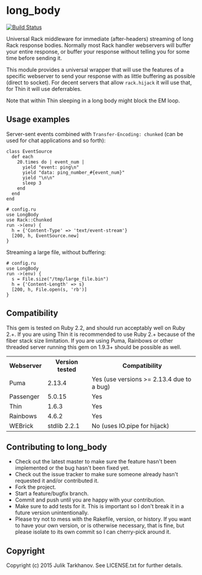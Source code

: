 # long_body

[![Build Status](https://travis-ci.org/julik/long_body.svg?branch=master)](https://travis-ci.org/julik/long_body)

Universal Rack middleware for immediate (after-headers) streaming of long Rack response bodies.
Normally most Rack handler webservers will buffer your entire response, or buffer your response
without telling you for some time before sending it.

This module provides a universal wrapper that will use the features of a specific webserver
to send your response with as little buffering as possible (direct to socket). For decent
servers that allow `rack.hijack` it will use that, for Thin it will use deferrables.

Note that within Thin sleeping in a long body might block the EM loop.

## Usage examples

Server-sent events combined with `Transfer-Encoding: chunked` (can be used for chat applications and so forth):

    class EventSource
      def each
        20.times do | event_num |
          yield "event: ping\n"
          yield "data: ping_number_#{event_num}"
          yield "\n\n"
          sleep 3
        end
      end
    end
    
    # config.ru
    use LongBody
    use Rack::Chunked
    run ->(env) {
      h = {'Content-Type' => 'text/event-stream'}
      [200, h, EventSource.new]
    }

Streaming a large file, without buffering:

    # config.ru
    use LongBody
    run ->(env) {
      s = File.size("/tmp/large_file.bin")
      h = {'Content-Length' => s}
      [200, h, File.open(s, 'rb')]
    }

## Compatibility

This gem is tested on Ruby 2.2, and should run acceptably well on Ruby 2.+. If you are using Thin it is recommended to
use Ruby 2.+ because of the fiber stack size limitation. If you are using Puma, Rainbows or other threaded
server running this gem on 1.9.3+ should be possible as well.

<table>
  <tr><th>Webserver</th><th>Version tested</th><th>Compatibility</th></tr>
  <tr><td>Puma</td><td>2.13.4</td><td>Yes (use versions >= 2.13.4 due to a bug)</td></tr>
  <tr><td>Passenger</td><td>5.0.15</td><td>Yes</td></tr>
  <tr><td>Thin</td><td>1.6.3</td><td>Yes</td></tr>
  <tr><td>Rainbows</td><td>4.6.2</td><td>Yes</td></tr>
  <tr><td>WEBrick</td><td>stdlib 2.2.1</td><td>No (uses IO.pipe for hijack)</td></tr>
</table>

## Contributing to long_body
 
* Check out the latest master to make sure the feature hasn't been implemented or the bug hasn't been fixed yet.
* Check out the issue tracker to make sure someone already hasn't requested it and/or contributed it.
* Fork the project.
* Start a feature/bugfix branch.
* Commit and push until you are happy with your contribution.
* Make sure to add tests for it. This is important so I don't break it in a future version unintentionally.
* Please try not to mess with the Rakefile, version, or history. If you want to have your own version, or is otherwise necessary, that is fine, but please isolate to its own commit so I can cherry-pick around it.

## Copyright

Copyright (c) 2015 Julik Tarkhanov. See LICENSE.txt for
further details.

